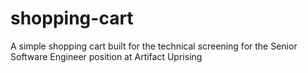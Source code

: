 # shopping-cart
A simple shopping cart built for the technical screening for the Senior Software Engineer position at Artifact Uprising
